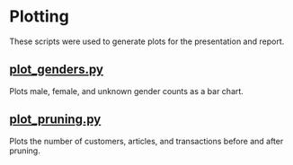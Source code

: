 # Plotting

These scripts were used to generate plots for the presentation and report.

## [plot_genders.py](plot_genders.py)

Plots male, female, and unknown gender counts as a bar chart.

## [plot_pruning.py](plot_pruning.py)

Plots the number of customers, articles, and transactions before and after pruning.

